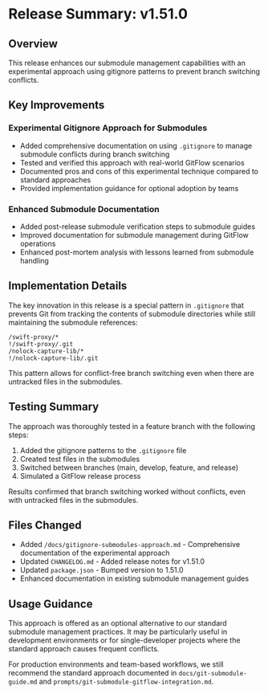 # Release Summary: v1.51.0

## Overview

This release enhances our submodule management capabilities with an experimental approach using gitignore patterns to prevent branch switching conflicts.

## Key Improvements

### Experimental Gitignore Approach for Submodules

- Added comprehensive documentation on using `.gitignore` to manage submodule conflicts during branch switching
- Tested and verified this approach with real-world GitFlow scenarios
- Documented pros and cons of this experimental technique compared to standard approaches
- Provided implementation guidance for optional adoption by teams

### Enhanced Submodule Documentation

- Added post-release submodule verification steps to submodule guides
- Improved documentation for submodule management during GitFlow operations
- Enhanced post-mortem analysis with lessons learned from submodule handling

## Implementation Details

The key innovation in this release is a special pattern in `.gitignore` that prevents Git from tracking the contents of submodule directories while still maintaining the submodule references:

```
/swift-proxy/*
!/swift-proxy/.git
/nolock-capture-lib/*
!/nolock-capture-lib/.git
```

This pattern allows for conflict-free branch switching even when there are untracked files in the submodules.

## Testing Summary

The approach was thoroughly tested in a feature branch with the following steps:

1. Added the gitignore patterns to the `.gitignore` file
2. Created test files in the submodules
3. Switched between branches (main, develop, feature, and release)
4. Simulated a GitFlow release process

Results confirmed that branch switching worked without conflicts, even with untracked files in the submodules.

## Files Changed

- Added `/docs/gitignore-submodules-approach.md` - Comprehensive documentation of the experimental approach
- Updated `CHANGELOG.md` - Added release notes for v1.51.0
- Updated `package.json` - Bumped version to 1.51.0
- Enhanced documentation in existing submodule management guides

## Usage Guidance

This approach is offered as an optional alternative to our standard submodule management practices. It may be particularly useful in development environments or for single-developer projects where the standard approach causes frequent conflicts.

For production environments and team-based workflows, we still recommend the standard approach documented in `docs/git-submodule-guide.md` and `prompts/git-submodule-gitflow-integration.md`.